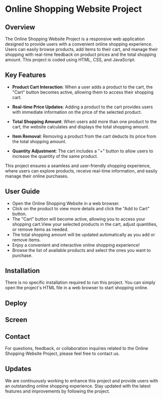 # Online Shopping Website Project

## Overview

The Online Shopping Website Project is a responsive web application designed to provide users with a convenient online shopping experience. Users can easily browse products, add items to their cart, and manage their shopping with real-time feedback on product prices and the total shopping amount. This project is coded using HTML, CSS, and JavaScript.

## Key Features

- **Product Cart Interaction**: When a user adds a product to the cart, the "Cart" button becomes active, allowing them to access their shopping cart.

- **Real-time Price Updates**: Adding a product to the cart provides users with immediate information on the price of the selected product.

- **Total Shopping Amount**: When users add more than one product to the cart, the website calculates and displays the total shopping amount.

- **Item Removal**: Removing a product from the cart deducts its price from the total shopping amount.

- **Quantity Adjustment**: The cart includes a "+" button to allow users to increase the quantity of the same product.

This project ensures a seamless and user-friendly shopping experience, where users can explore products, receive real-time information, and easily manage their online purchases.

## User Guide

- Open the Online Shopping Website in a web browser.
- Click on the product to view more details and click the "Add to Cart" button.
- The "Cart" button will become active, allowing you to access your shopping cart.View your selected products in the cart, adjust quantities, or remove items as needed.
- The total shopping amount will be updated automatically as you add or remove items.
- Enjoy a convenient and interactive online shopping experience!
- Browse the list of available products and select the ones you want to purchase.

## Installation

There is no specific installation required to run this project. You can simply open the project's HTML file in a web browser to start shopping online.

## Deploy  


## Screen


## Contact

For questions, feedback, or collaboration inquiries related to the Online Shopping Website Project, please feel free to contact us. 

## Updates

We are continuously working to enhance this project and provide users with an outstanding online shopping experience. Stay updated with the latest features and improvements by following the project.
